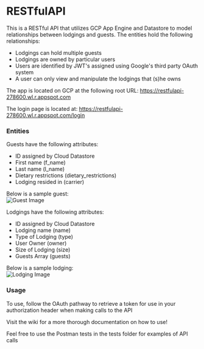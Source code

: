 # RESTfulAPI
This is a RESTful API that utilizes GCP App Engine and Datastore to model relationships between lodgings and guests. 
The entities hold the following relationships:
* Lodgings can hold multiple guests 
* Lodgings are owned by particular users
* Users are identified by JWT's assigned using Google's third party OAuth system
* A user can only view and manipulate the lodgings that (s)he owns 

The app is located on GCP at the following root URL: https://restfulapi-278600.wl.r.appspot.com

The login page is located at: https://restfulapi-278600.wl.r.appspot.com/login
### Entities
Guests have the following attributes:
* ID assigned by Cloud Datastore
* First name (f_name)
* Last name (l_name)
* Dietary restrictions (dietary_restrictions)
* Lodging resided in (carrier)  

Below is a sample guest:    
![Guest Image](https://imgur.com/f1bZZZA.png)  

Lodgings have the following attributes:
* ID assigned by Cloud Datastore  
* Lodging name (name)  
* Type of Lodging (type)
* User Owner (owner)
* Size of Lodging (size)  
* Guests Array (guests)  

Below is a sample lodging:  
![Lodging Image](https://imgur.com/ob5N0UJ.png)

### Usage
To use, follow the OAuth pathway to retrieve a token for use in your authorization header when making calls to the API

Visit the wiki for a more thorough documentation on how to use!

Feel free to use the Postman tests in the tests folder for examples of API calls

